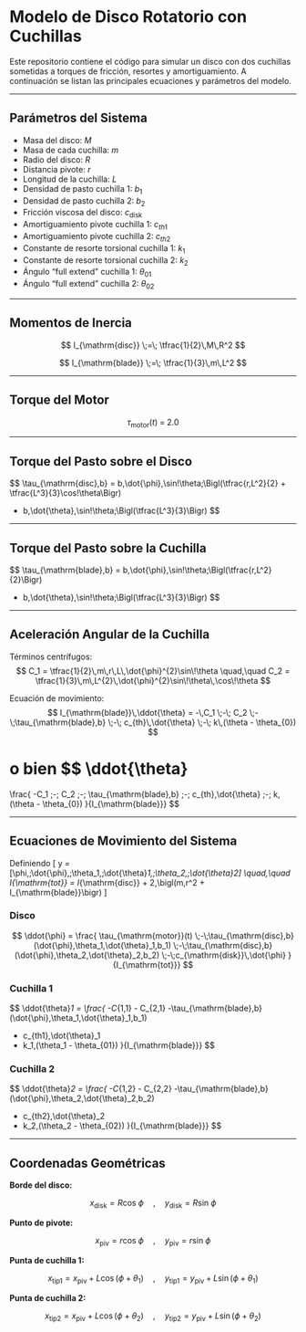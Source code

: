 
<!-- Incluir MathJax para renderizar LaTeX -->
<script type="text/javascript" id="MathJax-script" async
  src="https://cdn.jsdelivr.net/npm/mathjax@3/es5/tex-mml-chtml.js">
</script>

# Modelo de Disco Rotatorio con Cuchillas

Este repositorio contiene el código para simular un disco con dos cuchillas sometidas a torques de fricción, resortes y amortiguamiento. A continuación se listan las principales ecuaciones y parámetros del modelo.

---

## Parámetros del Sistema

- Masa del disco: $M$
- Masa de cada cuchilla: $m$
- Radio del disco: $R$
- Distancia pivote: $r$
- Longitud de la cuchilla: $L$
- Densidad de pasto cuchilla 1: $b_1$
- Densidad de pasto cuchilla 2: $b_2$
- Fricción viscosa del disco: $c_{\mathrm{disk}}$
- Amortiguamiento pivote cuchilla 1: $c_{th1}$
- Amortiguamiento pivote cuchilla 2: $c_{th2}$
- Constante de resorte torsional cuchilla 1: $k_1$
- Constante de resorte torsional cuchilla 2: $k_2$
- Ángulo “full extend” cuchilla 1: $\theta_{01}$
- Ángulo “full extend” cuchilla 2: $\theta_{02}$

---

## Momentos de Inercia

$$
I_{\mathrm{disc}} \;=\; \tfrac{1}{2}\,M\,R^2
$$

$$
I_{\mathrm{blade}} \;=\; \tfrac{1}{3}\,m\,L^2
$$

---

## Torque del Motor

$$
\tau_{\mathrm{motor}}(t)\;=\;2.0
$$

---

## Torque del Pasto sobre el Disco

$$
\tau_{\mathrm{disc},b}
= b\,\dot{\phi}\,\sin\!\theta\;\Bigl(\tfrac{r\,L^2}{2} + \tfrac{L^3}{3}\cos\!\theta\Bigr)
+ b\,\dot{\theta}\,\sin\!\theta\;\Bigl(\tfrac{L^3}{3}\Bigr)
$$

---

## Torque del Pasto sobre la Cuchilla

$$
\tau_{\mathrm{blade},b}
= b\,\dot{\phi}\,\sin\!\theta\;\Bigl(\tfrac{r\,L^2}{2}\Bigr)
+ b\,\dot{\theta}\,\sin\!\theta\;\Bigl(\tfrac{L^3}{3}\Bigr)
$$

---

## Aceleración Angular de la Cuchilla

Términos centrífugos:
$$
C_1 = \tfrac{1}{2}\,m\,r\,L\,\dot{\phi}^{2}\sin\!\theta
\quad,\quad
C_2 = \tfrac{1}{3}\,m\,L^{2}\,\dot{\phi}^{2}\sin\!\theta\,\cos\!\theta
$$

Ecuación de movimiento:
$$
I_{\mathrm{blade}}\,\ddot{\theta}
= -\,C_1 \;-\; C_2 \;-\;\tau_{\mathrm{blade},b}
\;-\; c_{th}\,\dot{\theta}
\;-\; k\,(\theta - \theta_{0})
$$

o bien
$$
\ddot{\theta}
= 
\frac{ 
  -C_1 \;-\; C_2 \;-\; \tau_{\mathrm{blade},b}
  \;-\; c_{th}\,\dot{\theta}
  \;-\; k\,(\theta - \theta_{0})
}{I_{\mathrm{blade}}}
$$

---

## Ecuaciones de Movimiento del Sistema

Definiendo
\[
y = [\phi,\;\dot{\phi},\;\theta_1,\;\dot{\theta}_1,\;\theta_2,\;\dot{\theta}_2]
\quad,\quad
I_{\mathrm{tot}} = I_{\mathrm{disc}} + 2\,\bigl(m\,r^2 + I_{\mathrm{blade}}\bigr)
\]

### Disco

$$
\ddot{\phi}
= \frac{
  \tau_{\mathrm{motor}}(t)
  \;-\;\tau_{\mathrm{disc},b}(\dot{\phi},\theta_1,\dot{\theta}_1,b_1)
  \;-\;\tau_{\mathrm{disc},b}(\dot{\phi},\theta_2,\dot{\theta}_2,b_2)
  \;-\;c_{\mathrm{disk}}\,\dot{\phi}
}{I_{\mathrm{tot}}}
$$

### Cuchilla 1

$$
\ddot{\theta}_1
= \frac{
  -C_{1,1} - C_{2,1}
  -\tau_{\mathrm{blade},b}(\dot{\phi},\theta_1,\dot{\theta}_1,b_1)
  - c_{th1}\,\dot{\theta}_1
  - k_1\,(\theta_1 - \theta_{01})
}{I_{\mathrm{blade}}}
$$

### Cuchilla 2

$$
\ddot{\theta}_2
= \frac{
  -C_{1,2} - C_{2,2}
  -\tau_{\mathrm{blade},b}(\dot{\phi},\theta_2,\dot{\theta}_2,b_2)
  - c_{th2}\,\dot{\theta}_2
  - k_2\,(\theta_2 - \theta_{02})
}{I_{\mathrm{blade}}}
$$

---

## Coordenadas Geométricas

**Borde del disco:**

$$
x_{\mathrm{disk}} = R \cos\!\phi
\quad,\quad
y_{\mathrm{disk}} = R \sin\!\phi
$$

**Punto de pivote:**

$$
x_{\mathrm{piv}} = r \cos\!\phi
\quad,\quad
y_{\mathrm{piv}} = r \sin\!\phi
$$

**Punta de cuchilla 1:**

$$
x_{\mathrm{tip}1} = x_{\mathrm{piv}} + L \cos(\phi + \theta_1)
\quad,\quad
y_{\mathrm{tip}1} = y_{\mathrm{piv}} + L \sin(\phi + \theta_1)
$$

**Punta de cuchilla 2:**

$$
x_{\mathrm{tip}2} = x_{\mathrm{piv}} + L \cos(\phi + \theta_2)
\quad,\quad
y_{\mathrm{tip}2} = y_{\mathrm{piv}} + L \sin(\phi + \theta_2)
$$
